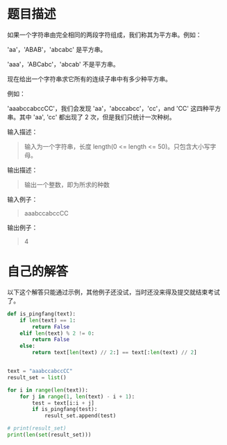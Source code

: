# 题目描述

如果一个字符串由完全相同的两段字符组成，我们称其为平方串。例如：

'aa'，'ABAB'，'abcabc' 是平方串。

'aaa'，'ABCabc'，'abcab' 不是平方串。

现在给出一个字符串求它所有的连续子串中有多少种平方串。

例如：

'aaabccabccCC'，我们会发现 'aa'，'abccabcc'，'cc'，and 'CC' 这四种平方串。其中 'aa', 'cc' 都出现了 2 次，但是我们只统计一次种树。

输入描述：

> 输入为一个字符串，长度 length(0 <= length <= 50)。只包含大小写字母。

输出描述：

> 输出一个整数，即为所求的种数

输入例子：

> aaabccabccCC

输出例子：

> 4

# 自己的解答

以下这个解答只能通过示例，其他例子还没试，当时还没来得及提交就结束考试了。

```python
def is_pingfang(text):
    if len(text) == 1:
        return False
    elif len(text) % 2 != 0:
        return False
    else:
        return text[len(text) // 2:] == text[:len(text) // 2]


text = "aaabccabccCC"
result_set = list()

for i in range(len(text)):
    for j in range(1, len(text) - i + 1):
        test = text[i:i + j]
        if is_pingfang(test):
            result_set.append(test)

# print(result_set)
print(len(set(result_set)))
```

